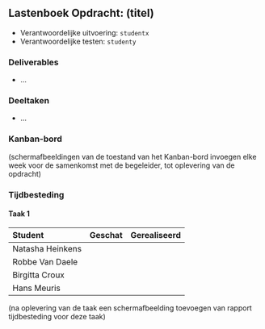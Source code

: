 ## Lastenboek Opdracht: (titel)

* Verantwoordelijke uitvoering: `studentx`
* Verantwoordelijke testen: `studenty`

### Deliverables

* ...

### Deeltaken

* ...

### Kanban-bord

(schermafbeeldingen van de toestand van het Kanban-bord invoegen elke week voor de samenkomst met de begeleider, tot oplevering van de opdracht)

### Tijdbesteding

#### Taak 1
| Student  | Geschat | Gerealiseerd |
| :---     |    ---: |         ---: |
| Natasha Heinkens |               |              |
| Robbe Van Daele |               |              |
| Birgitta Croux |               |              |
| Hans Meuris |               |              |

(na oplevering van de taak een schermafbeelding toevoegen van rapport tijdbesteding voor deze taak)
